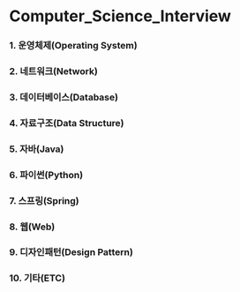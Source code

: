 # Computer_Science_Interview
### 1. 운영체제(Operating System)
### 2. 네트워크(Network)
### 3. 데이터베이스(Database)
### 4. 자료구조(Data Structure)
### 5. 자바(Java)
### 6. 파이썬(Python)
### 7. 스프링(Spring)
### 8. 웹(Web)
### 9. 디자인패턴(Design Pattern)
### 10. 기타(ETC)
